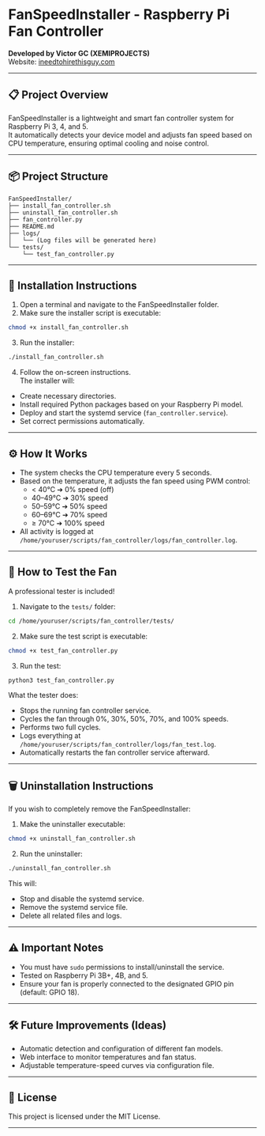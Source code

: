 # FanSpeedInstaller - Raspberry Pi Fan Controller
**Developed by Victor GC (XEMIPROJECTS)**  
Website: [ineedtohirethisguy.com](https://ineedtohirethisguy.com)

---

## 📋 Project Overview

FanSpeedInstaller is a lightweight and smart fan controller system for Raspberry Pi 3, 4, and 5.  
It automatically detects your device model and adjusts fan speed based on CPU temperature, ensuring optimal cooling and noise control.

---

## 📦 Project Structure

```
FanSpeedInstaller/
├── install_fan_controller.sh
├── uninstall_fan_controller.sh
├── fan_controller.py
├── README.md
├── logs/
│   └── (Log files will be generated here)
└── tests/
    └── test_fan_controller.py
```

---

## 🚀 Installation Instructions

1. Open a terminal and navigate to the FanSpeedInstaller folder.
2. Make sure the installer script is executable:

```bash
chmod +x install_fan_controller.sh
```

3. Run the installer:

```bash
./install_fan_controller.sh
```

4. Follow the on-screen instructions.  
The installer will:
- Create necessary directories.
- Install required Python packages based on your Raspberry Pi model.
- Deploy and start the systemd service (`fan_controller.service`).
- Set correct permissions automatically.

---

## ⚙️ How It Works

- The system checks the CPU temperature every 5 seconds.
- Based on the temperature, it adjusts the fan speed using PWM control:
  - < 40°C ➔ 0% speed (off)
  - 40–49°C ➔ 30% speed
  - 50–59°C ➔ 50% speed
  - 60–69°C ➔ 70% speed
  - ≥ 70°C ➔ 100% speed
- All activity is logged at `/home/youruser/scripts/fan_controller/logs/fan_controller.log`.

---

## 🧪 How to Test the Fan

A professional tester is included!

1. Navigate to the `tests/` folder:

```bash
cd /home/youruser/scripts/fan_controller/tests/
```

2. Make sure the test script is executable:

```bash
chmod +x test_fan_controller.py
```

3. Run the test:

```bash
python3 test_fan_controller.py
```

What the tester does:
- Stops the running fan controller service.
- Cycles the fan through 0%, 30%, 50%, 70%, and 100% speeds.
- Performs two full cycles.
- Logs everything at `/home/youruser/scripts/fan_controller/logs/fan_test.log`.
- Automatically restarts the fan controller service afterward.

---

## 🗑️ Uninstallation Instructions

If you wish to completely remove the FanSpeedInstaller:

1. Make the uninstaller executable:

```bash
chmod +x uninstall_fan_controller.sh
```

2. Run the uninstaller:

```bash
./uninstall_fan_controller.sh
```

This will:
- Stop and disable the systemd service.
- Remove the systemd service file.
- Delete all related files and logs.

---

## ⚠️ Important Notes

- You must have `sudo` permissions to install/uninstall the service.
- Tested on Raspberry Pi 3B+, 4B, and 5.
- Ensure your fan is properly connected to the designated GPIO pin (default: GPIO 18).

---

## 🛠️ Future Improvements (Ideas)

- Automatic detection and configuration of different fan models.
- Web interface to monitor temperatures and fan status.
- Adjustable temperature-speed curves via configuration file.

---

## 📄 License

This project is licensed under the MIT License.

---
